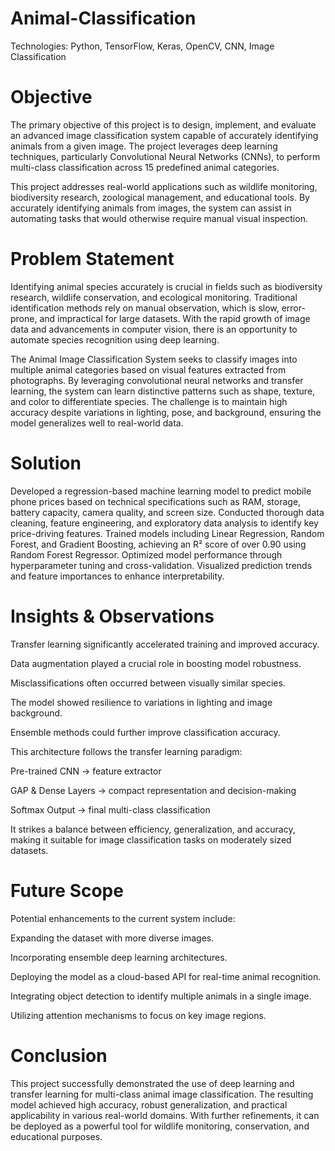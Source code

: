 # Animal-Classification

Technologies: Python, TensorFlow, Keras, OpenCV, CNN, Image Classification


# Objective

The primary objective of this project is to design, implement, and evaluate an advanced image classification system capable of accurately identifying animals from a given image. The project leverages deep learning techniques, particularly Convolutional Neural Networks (CNNs), to perform multi-class classification across 15 predefined animal categories.

This project addresses real-world applications such as wildlife monitoring, biodiversity research, zoological management, and educational tools. By accurately identifying animals from images, the system can assist in automating tasks that would otherwise require manual visual inspection.


# Problem Statement

Identifying animal species accurately is crucial in fields such as biodiversity research, wildlife conservation, and ecological monitoring. Traditional identification methods rely on manual observation, which is slow, error-prone, and impractical for large datasets. With the rapid growth of image data and advancements in computer vision, there is an opportunity to automate species recognition using deep learning.

The Animal Image Classification System seeks to classify images into multiple animal categories based on visual features extracted from photographs. By leveraging convolutional neural networks and transfer learning, the system can learn distinctive patterns such as shape, texture, and color to differentiate species. The challenge is to maintain high accuracy despite variations in lighting, pose, and background, ensuring the model generalizes well to real-world data.


# Solution

Developed a regression-based machine learning model to predict mobile phone prices based on technical specifications such as RAM, storage, battery capacity, camera quality, and screen size. Conducted thorough data cleaning, feature engineering, and exploratory data analysis to identify key price-driving features. Trained models including Linear Regression, Random Forest, and Gradient Boosting, achieving an R² score of over 0.90 using Random Forest Regressor. Optimized model performance through hyperparameter tuning and cross-validation. Visualized prediction trends and feature importances to enhance interpretability.


# Insights & Observations

Transfer learning significantly accelerated training and improved accuracy.

Data augmentation played a crucial role in boosting model robustness.

Misclassifications often occurred between visually similar species.

The model showed resilience to variations in lighting and image background.

Ensemble methods could further improve classification accuracy.

This architecture follows the transfer learning paradigm:
   
   Pre-trained CNN → feature extractor
   
   GAP & Dense Layers → compact representation and decision-making
   
   Softmax Output → final multi-class classification

It strikes a balance between efficiency, generalization, and accuracy, making it suitable for image classification tasks on moderately sized datasets.


# Future Scope

Potential enhancements to the current system include:

Expanding the dataset with more diverse images.

Incorporating ensemble deep learning architectures.

Deploying the model as a cloud-based API for real-time animal recognition.

Integrating object detection to identify multiple animals in a single image.

Utilizing attention mechanisms to focus on key image regions.


# Conclusion

This project successfully demonstrated the use of deep learning and transfer learning for multi-class animal image classification. The resulting model achieved high accuracy, robust generalization, and practical applicability in various real-world domains. With further refinements, it can be deployed as a powerful tool for wildlife monitoring, conservation, and educational purposes.
